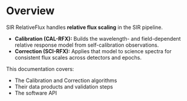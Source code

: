 
# Overview

SIR RelativeFlux handles **relative flux scaling** in the SIR pipeline.

- **Calibration (CAL-RFX):** Builds the wavelength- and field-dependent relative response model from self-calibration observations.
- **Correction (SCI-RFX):** Applies that model to science spectra for consistent flux scales across detectors and epochs.

This documentation covers:
- The Calibration and Correction algorithms
- Their data products and validation steps
- The software API
